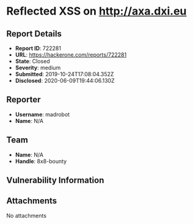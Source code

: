 # Reflected XSS on http://axa.dxi.eu

## Report Details
- **Report ID**: 722281
- **URL**: https://hackerone.com/reports/722281
- **State**: Closed
- **Severity**: medium
- **Submitted**: 2019-10-24T17:08:04.352Z
- **Disclosed**: 2020-06-09T19:44:06.130Z

## Reporter
- **Username**: madrobot
- **Name**: N/A

## Team
- **Name**: N/A
- **Handle**: 8x8-bounty

## Vulnerability Information


## Attachments
No attachments
